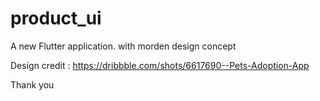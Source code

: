 # product_ui

A new Flutter application. with morden design concept

Design credit : https://dribbble.com/shots/6617690--Pets-Adoption-App

Thank you
